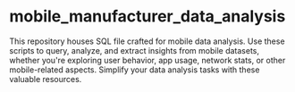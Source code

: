 # mobile_manufacturer_data_analysis
This repository houses SQL file crafted for mobile data analysis. Use these scripts to query, analyze, and extract insights from mobile datasets, whether you're exploring user behavior, app usage, network stats, or other mobile-related aspects. Simplify your data analysis tasks with these valuable resources.
